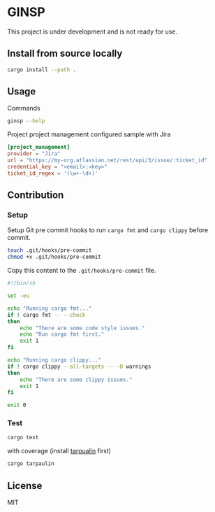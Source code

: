 # GINSP

This project is under development and is not ready for use.

## Install from source locally

```sh
cargo install --path .
```

## Usage

Commands
```sh
ginsp --help
````

Project project management configured sample with Jira
```toml
[project_management]
provider = "Jira"
url = "https://my-org.atlassian.net/rest/api/3/issue/:ticket_id"
credential_key = "<email>:<key>"
ticket_id_regex = '(\w+-\d+)'
```

## Contribution

### Setup

Setup Git pre commit hooks to run `cargo fmt` and `cargo clippy` before commit.

```sh
touch .git/hooks/pre-commit
chmod +x .git/hooks/pre-commit
```

Copy this content to the `.git/hooks/pre-commit` file.

```sh
#!/bin/sh

set -eu

echo "Running cargo fmt..."
if ! cargo fmt -- --check
then
    echo "There are some code style issues."
    echo "Run cargo fmt first."
    exit 1
fi

echo "Running cargo clippy..."
if ! cargo clippy --all-targets -- -D warnings
then
    echo "There are some clippy issues."
    exit 1
fi

exit 0
```

### Test

```sh
cargo test
```

with coverage (install [tarpualin](https://github.com/xd009642/tarpaulin) first)

```sh
cargo tarpaulin
```

## License

MIT
